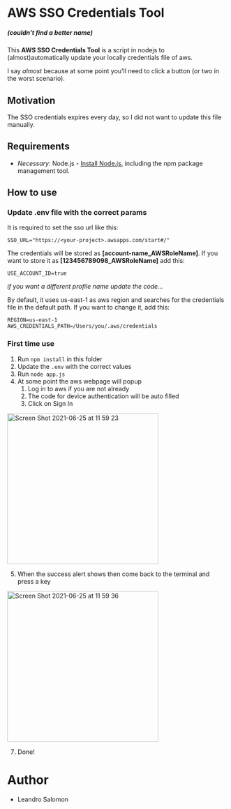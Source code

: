 # AWS SSO Credentials Tool
##### (couldn't find a better name)

This **AWS SSO Credentials Tool** is a script in nodejs to (almost)automatically update your locally credentials file of aws.

I say _almost_ because at some point you'll need to click a button (or two in the worst scenario).

## Motivation
The SSO credentials expires every day, so I did not want to update this file manually. 

## Requirements
* *Necessary:* Node.js - [Install Node.js](https://nodejs.org/en/), including the npm package management tool.

## How to use

### Update .env file with the correct params
It is required to set the sso url like this:
```shell
SSO_URL="https://<your-project>.awsapps.com/start#/"
```

The credentials will be stored as __[account-name_AWSRoleName]__.
If you want to store it as __[123456789098_AWSRoleName]__ add this:
```shell
USE_ACCOUNT_ID=true
````
_if you want a different profile name update the code..._

By default, it uses us-east-1 as aws region and searches for the credentials file in the default path.
If you want to change it, add this:
```shell
REGION=us-east-1
AWS_CREDENTIALS_PATH=/Users/you/.aws/credentials
```

### First time use
1. Run `npm install` in this folder
2. Update the `.env` with the correct values
3. Run `node app.js`
4. At some point the aws webpage will popup
    1. Log in to aws if you are not already
    2. The code for device authentication will be auto filled
    3. Click on Sign In

<img width="346" alt="Screen Shot 2021-06-25 at 11 59 23" src="https://user-images.githubusercontent.com/7031690/123454656-2e73bb00-d5b7-11eb-8db7-a79fda950bc5.png">

5. When the success alert shows then come back to the terminal and press a key

<img width="346" alt="Screen Shot 2021-06-25 at 11 59 36" src="https://user-images.githubusercontent.com/7031690/123454778-52cf9780-d5b7-11eb-9081-c2a08c2430b0.png">


7. Done!

# Author
* Leandro Salomon





